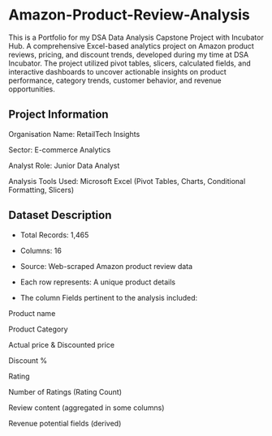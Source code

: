 # Amazon-Product-Review-Analysis
This is a Portfolio for my DSA Data Analysis Capstone Project with Incubator Hub. A comprehensive Excel-based analytics project on Amazon product reviews, pricing, and discount trends, developed during my time at DSA Incubator.
The project utilized pivot tables, slicers, calculated fields, and interactive dashboards to uncover actionable insights on product performance, category trends, customer behavior, and revenue opportunities.
## Project Information
Organisation Name: RetailTech Insights

Sector: E-commerce Analytics

Analyst Role: Junior Data Analyst

Analysis Tools Used: Microsoft Excel (Pivot Tables, Charts, Conditional Formatting, Slicers)

## Dataset Description
- Total Records: 1,465

- Columns: 16

- Source: Web-scraped Amazon product review data

- Each row represents: A unique product details

- The column Fields pertinent to the analysis included:

Product name

Product Category

Actual price & Discounted price

Discount %

Rating

Number of Ratings (Rating Count)

Review content (aggregated in some columns)

Revenue potential fields (derived)
